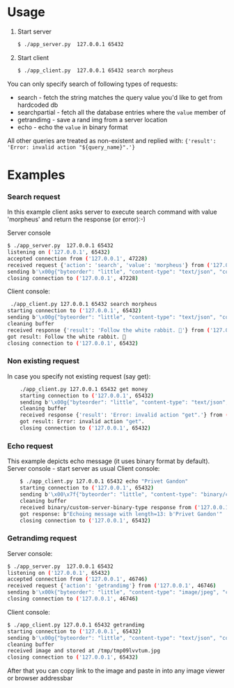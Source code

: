 Usage
============

1. Start server

    ```sh
    $ ./app_server.py  127.0.0.1 65432
    ```

1. Start client

    ```sh
    $ ./app_client.py  127.0.0.1 65432 search morpheus
    ```

You can only specify search of following types of requests:

* search <value> - fetch the string matches the query value you'd like to get from hardcoded db
* searchpartial <value> - fetch all the database entries where the `value` member of
* getrandimg - save a rand img from a server location
* echo <value> - echo the `value` in binary format

All other queries are treated as non-existent and replied with:
`{'result': 'Error: invalid action "${query_name}".'}`

Examples
========

### Search request

In this example client asks server to execute search command with value 'morpheus' and return the response (or error):-)

Server console

```sh
$ ./app_server.py  127.0.0.1 65432
listening on ('127.0.0.1', 65432)
accepted connection from ('127.0.0.1', 47228)
received request {'action': 'search', 'value': 'morpheus'} from ('127.0.0.1', 47228)
sending b'\x00g{"byteorder": "little", "content-type": "text/json", "content-encoding": "utf-8", "content-length": 43}{"result": "Follow the white rabbit. \xf0\x9f\x90\xb0"}' to ('127.0.0.1', 47228)
closing connection to ('127.0.0.1', 47228)
```

Client console:

```sh
 ./app_client.py 127.0.0.1 65432 search morpheus
starting connection to ('127.0.0.1', 65432)
sending b'\x00g{"byteorder": "little", "content-type": "text/json", "content-encoding": "utf-8", "content-length": 41}{"action": "search", "value": "morpheus"}' to ('127.0.0.1', 65432)
cleaning buffer
received response {'result': 'Follow the white rabbit. 🐰'} from ('127.0.0.1', 65432)
got result: Follow the white rabbit. 🐰
closing connection to ('127.0.0.1', 65432)
```

### Non existing request

In case you specify not existing request (say get):

```sh
    ./app_client.py 127.0.0.1 65432 get money
    starting connection to ('127.0.0.1', 65432)
    sending b'\x00g{"byteorder": "little", "content-type": "text/json", "content-encoding": "utf-8", "content-length": 35}{"action": "get", "value": "money"}' to ('127.0.0.1', 65432)
    cleaning buffer
    received response {'result': 'Error: invalid action "get".'} from ('127.0.0.1', 65432)
    got result: Error: invalid action "get".
    closing connection to ('127.0.0.1', 65432)
```

### Echo request

This example depicts echo message (it uses binary format by default).
Server console - start server as usual
Client console:

```sh
    $ ./app_client.py 127.0.0.1 65432 echo "Privet Gandon"
    starting connection to ('127.0.0.1', 65432)
    sending b'\x00\x7f{"byteorder": "little", "content-type": "binary/custom-client-binary-type", "content-encoding": "binary", "content-length": 13}Privet Gandon' to ('127.0.0.1', 65432)
    cleaning buffer
    received binary/custom-server-binary-type response from ('127.0.0.1', 65432)
    got response: b"Echoing message with length=13: b'Privet Gandon'"
    closing connection to ('127.0.0.1', 65432)
```

### Getrandimg request

Server console:

```sh
$ ./app_server.py  127.0.0.1 65432
listening on ('127.0.0.1', 65432)
accepted connection from ('127.0.0.1', 46746)
received request {'action': 'getrandimg'} from ('127.0.0.1', 46746)
sending b'\x00k{"byteorder": "little", "content-type": "image/jpeg", "content-encoding": "binary", "content-length": 2995}\xff\xd8\xff...' to ('127.0.0.1', 46746)
closing connection to ('127.0.0.1', 46746)
```

Client console:

```sh
$ ./app_client.py 127.0.0.1 65432 getrandimg
starting connection to ('127.0.0.1', 65432)
sending b'\x00g{"byteorder": "little", "content-type": "text/json", "content-encoding": "utf-8", "content-length": 24}{"action": "getrandimg"}' to ('127.0.0.1', 65432)
cleaning buffer
received image and stored at /tmp/tmp09lvvtum.jpg
closing connection to ('127.0.0.1', 65432)
```

After that you can copy link to the image and paste in into any image viewer or browser addressbar